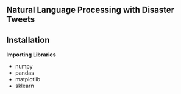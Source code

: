 ## Natural Language Processing with Disaster Tweets

## Installation
**Importing Libraries**</br>
* numpy
* pandas
* matplotlib
* sklearn



